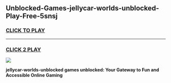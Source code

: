 
## Unblocked-Games-jellycar-worlds-unblocked-Play-Free-5snsj
<h3>
<a href="https://premium76.site?title=jellycar-worlds-unblocked&ref=21A">CLICK TO PLAY</a></h3>
<hr>

<h3>
<a href="https://premium76.site?title=jellycar-worlds-unblocked&ref=21A">CLICK 2 PLAY</a>
  
</h3>

<a href="https://premium76.site?title=jellycar-worlds-unblocked&ref=21A"><img src="https://clearcache.store/games.png"></a>


**jellycar-worlds-unblocked games unblocked: Your Gateway to Fun and Accessible Online Gaming**
